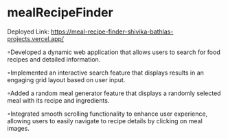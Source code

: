﻿# mealRecipeFinder
 
Deployed Link: https://meal-recipe-finder-shivika-bathlas-projects.vercel.app/

◦Developed a dynamic web application that allows users to search for food recipes and detailed information.

◦Implemented an interactive search feature that displays results in an engaging grid layout based on user input.

◦Added a random meal generator feature that displays a randomly selected meal with its recipe and ingredients.

◦Integrated smooth scrolling functionality to enhance user experience, allowing users to easily navigate to recipe details by clicking on meal images.
